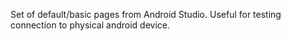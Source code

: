 Set of default/basic pages from Android Studio. Useful for testing connection to physical android device.
